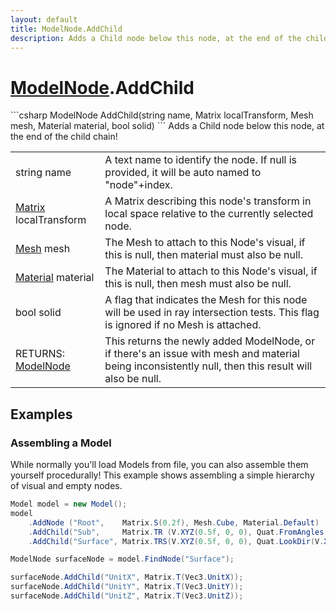 ```yaml
---
layout: default
title: ModelNode.AddChild
description: Adds a Child node below this node, at the end of the child chain!
---
```

# [ModelNode]({{site.url}}/Pages/Reference/ModelNode.html).AddChild

<div class='signature' markdown='1'>
```csharp
ModelNode AddChild(string name, Matrix localTransform, Mesh mesh, Material material, bool solid)
```
Adds a Child node below this node, at the end of the child
chain!
</div>

|  |  |
|--|--|
|string name|A text name to identify the node. If null is             provided, it will be auto named to "node"+index.|
|[Matrix]({{site.url}}/Pages/Reference/Matrix.html) localTransform|A Matrix describing this node's             transform in local space relative to the currently selected node.|
|[Mesh]({{site.url}}/Pages/Reference/Mesh.html) mesh|The Mesh to attach to this Node's visual, if             this is null, then material must also be null.|
|[Material]({{site.url}}/Pages/Reference/Material.html) material|The Material to attach to this Node's             visual, if this is null, then mesh must also be null.|
|bool solid|A flag that indicates the Mesh for this node             will be used in ray intersection tests. This flag is ignored if no             Mesh is attached.|
|RETURNS: [ModelNode]({{site.url}}/Pages/Reference/ModelNode.html)|This returns the newly added ModelNode, or if there's an issue with mesh and material being inconsistently null, then this result will also be null.|





## Examples

### Assembling a Model
While normally you'll load Models from file, you can also assemble
them yourself procedurally! This example shows assembling a simple
hierarchy of visual and empty nodes.
```csharp
Model model = new Model();
model
	.AddNode ("Root",    Matrix.S(0.2f), Mesh.Cube, Material.Default)
	.AddChild("Sub",     Matrix.TR (V.XYZ(0.5f, 0, 0), Quat.FromAngles(0, 0, 45)), Mesh.Cube, Material.Default)
	.AddChild("Surface", Matrix.TRS(V.XYZ(0.5f, 0, 0), Quat.LookDir(V.XYZ(1,0,0)), V.XYZ(1,1,1)));

ModelNode surfaceNode = model.FindNode("Surface");

surfaceNode.AddChild("UnitX", Matrix.T(Vec3.UnitX));
surfaceNode.AddChild("UnitY", Matrix.T(Vec3.UnitY));
surfaceNode.AddChild("UnitZ", Matrix.T(Vec3.UnitZ));
```

